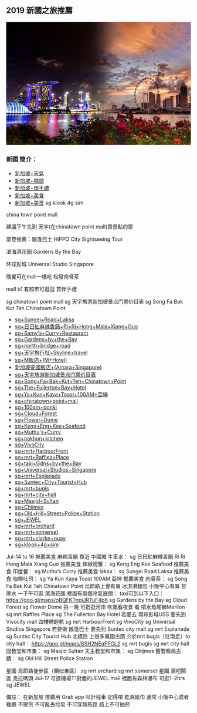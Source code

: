 ## 2019 新國之旅推薦

![f1](https://github.com/HCH1/blog/blob/master/fig/sg1.jpeg)

### 新國 簡介：
- [新加坡+天氣](https://www.google.com.tw/search?source=hp&ei=JzIkXMrUB42y9QOcxZ6YAg&q=新加坡+天氣)
- [新加坡+插頭](https://www.google.com.tw/search?source=hp&ei=JzIkXMrUB42y9QOcxZ6YAg&q=新加坡+插頭)
- [新加坡+伴手禮](https://www.google.com.tw/search?source=hp&ei=JzIkXMrUB42y9QOcxZ6YAg&q=新加坡+伴手禮)
- [新加坡+美食](https://www.google.com.tw/search?source=hp&ei=JzIkXMrUB42y9QOcxZ6YAg&q=新加坡+美食)
- [新加坡+美景](https://www.google.com.tw/search?source=hp&ei=JzIkXMrUB42y9QOcxZ6YAg&q=新加坡+美景)
sg klook 4g sim

china town point mall

建議下午先到 天宇(在chinatown point mall)買景點的票

票卷推薦：敞篷巴士 HiPPO City Sightseeing Tour

滨海湾花园 Gardens By the Bay

环球影城 Universal Studio Singapore

晚餐可在mall一樓吃 松發肉骨茶

mall b1 有超市可逛逛 買伴手禮

sg chinatown point mall
sg 天宇旅游新加坡景点门票价目表
sg Song Fa Bak Kut Teh Chinatown Point

- [sg+Sungei+Road+Laksa](https://www.google.com.tw/search?source=hp&ei=JzIkXMrUB42y9QOcxZ6YAg&q=sg+Sungei+Road+Laksa)
- [sg+日日紅麻辣香鍋+Ri+Ri+Hong+Mala+Xiang+Guo](https://www.google.com.tw/search?source=hp&ei=JzIkXMrUB42y9QOcxZ6YAg&q=sg+日日紅麻辣香鍋+Ri+Ri+Hong+Mala+Xiang+Guo)
- [sg+Samy's+Curry+Restaurant](https://www.google.com.tw/search?source=hp&ei=JzIkXMrUB42y9QOcxZ6YAg&q=sg+Samy's+Curry+Restaurant)
- [sg+Gardens+by+the+Bay](https://www.google.com.tw/search?source=hp&ei=JzIkXMrUB42y9QOcxZ6YAg&q=sg+Gardens+by+the+Bay)
- [sg+north+bridge+road](https://www.google.com.tw/search?source=hp&ei=JzIkXMrUB42y9QOcxZ6YAg&q=sg+north+bridge+road)
- [sg+天宇旅行社+Skyline+travel](https://www.google.com.tw/search?source=hp&ei=JzIkXMrUB42y9QOcxZ6YAg&q=sg+天宇旅行社+Skyline+travel)
- [sg+M飯店+(M+Hotel)](https://www.google.com.tw/search?source=hp&ei=JzIkXMrUB42y9QOcxZ6YAg&q=sg+M飯店+(M+Hotel))
- [新加坡安國飯店+(Amara+Singapore)](https://www.google.com.tw/search?source=hp&ei=JzIkXMrUB42y9QOcxZ6YAg&q=新加坡安國飯店+(Amara+Singapore))
- [sg+天宇旅游新加坡景点门票价目表](https://www.google.com.tw/search?source=hp&ei=JzIkXMrUB42y9QOcxZ6YAg&q=sg+天宇旅游新加坡景点门票价目表)
- [sg+Song+Fa+Bak+Kut+Teh+Chinatown+Point](https://www.google.com.tw/search?source=hp&ei=JzIkXMrUB42y9QOcxZ6YAg&q=sg+Song+Fa+Bak+Kut+Teh+Chinatown+Point)
- [sg+The+Fullerton+Bay+Hotel](https://www.google.com.tw/search?source=hp&ei=JzIkXMrUB42y9QOcxZ6YAg&q=sg+The+Fullerton+Bay+Hotel)
- [sg+Ya+Kun+Kaya+Toast+100AM+亞坤](https://www.google.com.tw/search?source=hp&ei=JzIkXMrUB42y9QOcxZ6YAg&q=sg+Ya+Kun+Kaya+Toast+100AM+亞坤)
- [sg+chinatown+point+mall](https://www.google.com.tw/search?source=hp&ei=JzIkXMrUB42y9QOcxZ6YAg&q=sg+chinatown+point+mall)
- [sg+100am+donki](https://www.google.com.tw/search?source=hp&ei=JzIkXMrUB42y9QOcxZ6YAg&q=sg+100am+donki)
- [sg+Cloud+Forest](https://www.google.com.tw/search?source=hp&ei=JzIkXMrUB42y9QOcxZ6YAg&q=sg+Cloud+Forest)
- [sg+Flower+Dome](https://www.google.com.tw/search?source=hp&ei=JzIkXMrUB42y9QOcxZ6YAg&q=sg+Flower+Dome)
- [sg+Keng+Eng+Kee+Seafood](https://www.google.com.tw/search?source=hp&ei=JzIkXMrUB42y9QOcxZ6YAg&q=sg+Keng+Eng+Kee+Seafood)
- [sg+Muthu's+Curry](https://www.google.com.tw/search?source=hp&ei=JzIkXMrUB42y9QOcxZ6YAg&q=sg+Muthu's+Curry)
- [sg+nakhon+kitchen](https://www.google.com.tw/search?source=hp&ei=JzIkXMrUB42y9QOcxZ6YAg&q=sg+nakhon+kitchen)
- [sg+VivoCity](https://www.google.com.tw/search?source=hp&ei=JzIkXMrUB42y9QOcxZ6YAg&q=sg+VivoCity)
- [sg+mrt+HarbourFront](https://www.google.com.tw/search?source=hp&ei=JzIkXMrUB42y9QOcxZ6YAg&q=sg+mrt+HarbourFront)
- [sg+mrt+Raffles+Place](https://www.google.com.tw/search?source=hp&ei=JzIkXMrUB42y9QOcxZ6YAg&q=sg+mrt+Raffles+Place)
- [sg+taxi+Gdns+by+the+Bay](https://www.google.com.tw/search?source=hp&ei=JzIkXMrUB42y9QOcxZ6YAg&q=sg+taxi+Gdns+by+the+Bay)
- [sg+Universal+Studios+Singapore](https://www.google.com.tw/search?source=hp&ei=JzIkXMrUB42y9QOcxZ6YAg&q=sg+Universal+Studios+Singapore)
- [sg+mrt+Esplanade](https://www.google.com.tw/search?source=hp&ei=JzIkXMrUB42y9QOcxZ6YAg&q=sg+mrt+Esplanade)
- [sg+Suntec+City+Tourist+Hub](https://www.google.com.tw/search?source=hp&ei=JzIkXMrUB42y9QOcxZ6YAg&q=sg+Suntec+City+Tourist+Hub)
- [sg+mrt+bugis](https://www.google.com.tw/search?source=hp&ei=JzIkXMrUB42y9QOcxZ6YAg&q=sg+mrt+bugis)
- [sg+mrt+city+hall](https://www.google.com.tw/search?source=hp&ei=JzIkXMrUB42y9QOcxZ6YAg&q=sg+mrt+city+hall)
- [sg+Masjid+Sultan](https://www.google.com.tw/search?source=hp&ei=JzIkXMrUB42y9QOcxZ6YAg&q=sg+Masjid+Sultan)
- [sg+Chijmes](https://www.google.com.tw/search?source=hp&ei=JzIkXMrUB42y9QOcxZ6YAg&q=sg+Chijmes)
- [sg+Old+Hill+Street+Police+Station](https://www.google.com.tw/search?source=hp&ei=JzIkXMrUB42y9QOcxZ6YAg&q=sg+Old+Hill+Street+Police+Station)
- [sg+JEWEL](https://www.google.com.tw/search?source=hp&ei=JzIkXMrUB42y9QOcxZ6YAg&q=sg+JEWEL)
- [sg+mrt+orchard](https://www.google.com.tw/search?source=hp&ei=JzIkXMrUB42y9QOcxZ6YAg&q=sg+mrt+orchard)
- [sg+mrt+somerset](https://www.google.com.tw/search?source=hp&ei=JzIkXMrUB42y9QOcxZ6YAg&q=sg+mrt+somerset)
- [sg+mrt+clarke+quay](https://www.google.com.tw/search?source=hp&ei=JzIkXMrUB42y9QOcxZ6YAg&q=sg+mrt+clarke+quay)
- [sg+klook+4g+sim](https://www.google.com.tw/search?source=hp&ei=JzIkXMrUB42y9QOcxZ6YAg&q=sg+klook+4g+sim)

Jul-14 to 16
推薦美食 麻辣香鍋 靠近 中國城 牛車水：
sg 日日紅麻辣香鍋 Ri Ri Hong Mala Xiang Guo
推薦美食 辣椒螃蟹：
sg Keng Eng Kee Seafood
推薦美食 印度餐：
sg Muthu’s Curry
推薦美食 laksa：
sg Sungei Road Laksa
推薦美食 咖椰吐司：
sg Ya Kun Kaya Toast 100AM 亞坤
推薦美食 肉骨茶：
sg Song Fa Bak Kut Teh Chinatown Point
烏節路上會有賣 冰淇淋麵包
小販中心有賣 甘蔗水
一下午可逛 濱海花園 裡面有兩個冷氣展館：
taxi可到以下入口：
https://goo.gl/maps/oBQFKTnpiJRTuF4p6
sg Gardens by the Bay
sg Cloud Forest
sg Flower Dome
挑一晚 可逛逛河岸 吹風看夜景 看 噴水魚尾獅Merlion
sg mrt Raffles Place
sg The Fullerton Bay Hotel
若要去 環球影城USS 要先到Vivocity mall 四樓轉輕軌
sg mrt HarbourFront
sg VivoCity
sg Universal Studios Singapore
若要做 敞蓬巴士 要先到 Suntec city mall
sg mrt Esplanade
sg Suntec City Tourist Hub
北橋路 上很多異國古蹟 介於mrt bugis（往南走）to city hall：
https://goo.gl/maps/8SH2NEqFFGL2
sg mrt bugis
sg mrt city hall
回教堂和市集：
sg Masjid Sultan
天主教堂和市集：
sg Chijmes
舊警察局古蹟：
sg Old Hill Street Police Station

星國 烏節路徒步區（類似東區）
sg mrt orchard
sg mrt somerset
星國 酒吧鬧區 克拉碼頭
Jul-17
可逛機場T1對面的JEWEL mall 裡面有森林瀑布 可逛1–2hrs
sg JEWEL

備註：
在新加坡 推薦用 Grab app 叫計程車
記得帶 乾濕紙巾 通常 小販中心或者餐廳 不提供
不可亂丟垃圾 不可穿越馬路 路上不可抽菸
